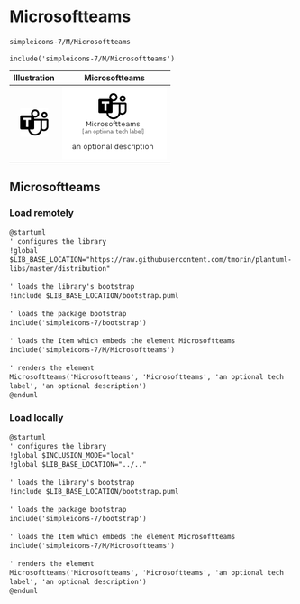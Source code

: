# Microsoftteams


```text
simpleicons-7/M/Microsoftteams
```

```text
include('simpleicons-7/M/Microsoftteams')
```



| Illustration | Microsoftteams |
| :---: | :---: |
| ![illustration for Illustration](../../simpleicons-7/M/Microsoftteams.png) | ![illustration for Microsoftteams](../../simpleicons-7/M/Microsoftteams.Local.png) |




## Microsoftteams

### Load remotely
```plantuml
@startuml
' configures the library
!global $LIB_BASE_LOCATION="https://raw.githubusercontent.com/tmorin/plantuml-libs/master/distribution"

' loads the library's bootstrap
!include $LIB_BASE_LOCATION/bootstrap.puml

' loads the package bootstrap
include('simpleicons-7/bootstrap')

' loads the Item which embeds the element Microsoftteams
include('simpleicons-7/M/Microsoftteams')

' renders the element
Microsoftteams('Microsoftteams', 'Microsoftteams', 'an optional tech label', 'an optional description')
@enduml
```

### Load locally
```plantuml
@startuml
' configures the library
!global $INCLUSION_MODE="local"
!global $LIB_BASE_LOCATION="../.."

' loads the library's bootstrap
!include $LIB_BASE_LOCATION/bootstrap.puml

' loads the package bootstrap
include('simpleicons-7/bootstrap')

' loads the Item which embeds the element Microsoftteams
include('simpleicons-7/M/Microsoftteams')

' renders the element
Microsoftteams('Microsoftteams', 'Microsoftteams', 'an optional tech label', 'an optional description')
@enduml
```

